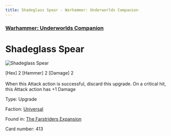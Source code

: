 ```yaml
---
title: Shadeglass Spear - Warhammer: Underworlds Companion
---
```


### [Warhammer: Underworlds Companion](https://guidokessels.github.io/wh-underworlds)

  

# Shadeglass Spear

![Shadeglass Spear](https://warhammerunderworlds.com/wp-content/uploads/sites/6/2018/03/413_ENG.png)

<div class="whu-weapon">[Hex] 2 [Hammer] 2 [Damage] 2</div><br /> When this Attack action is successful, discard this upgrade. On a critical hit, this Attack action has +1 Damage

Type: Upgrade

Faction: [Universal](https://guidokessels.github.io/wh-underworlds/factions/universal)

Found in: [The Farstriders Expansion](https://guidokessels.github.io/wh-underworlds/locations/the-farstriders-expansion)

Card number: 413
